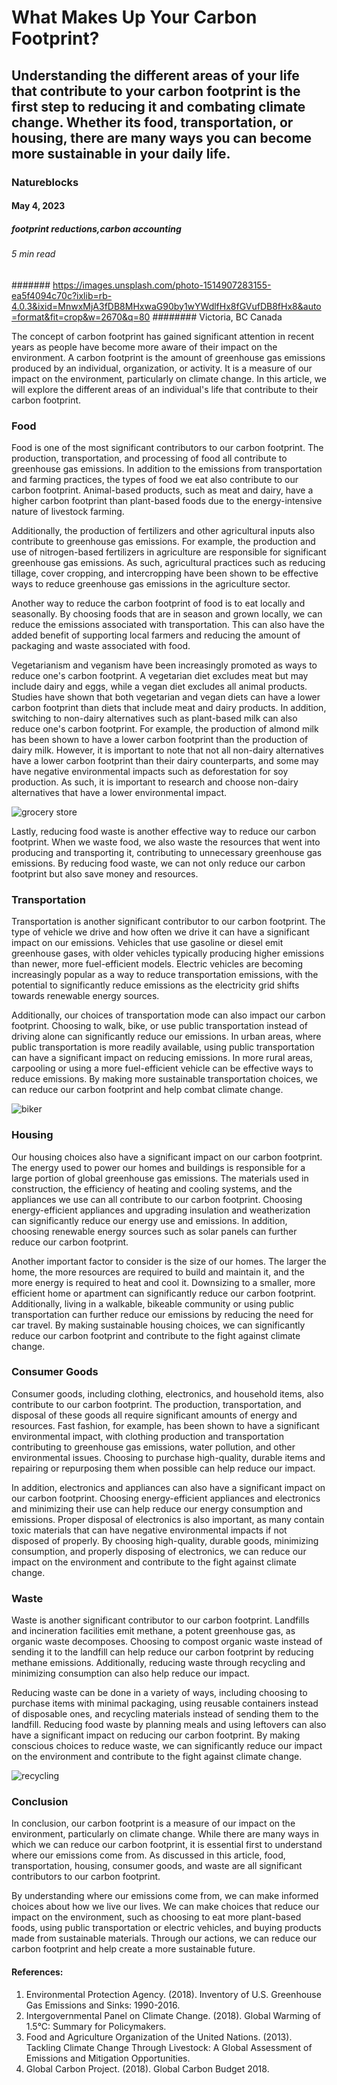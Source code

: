 # What Makes Up Your Carbon Footprint?
## Understanding the different areas of your life that contribute to your carbon footprint is the first step to reducing it and combating climate change. Whether its food, transportation, or housing, there are many ways you can become more sustainable in your daily life. 
### Natureblocks
#### May 4, 2023
##### footprint reductions,carbon accounting
###### 5 min read
####### https://images.unsplash.com/photo-1514907283155-ea5f4094c70c?ixlib=rb-4.0.3&ixid=MnwxMjA3fDB8MHxwaG90by1wYWdlfHx8fGVufDB8fHx8&auto=format&fit=crop&w=2670&q=80
######## Victoria, BC Canada

The concept of carbon footprint has gained significant attention in recent years as people have become more aware of their impact on the environment. A carbon footprint is the amount of greenhouse gas emissions produced by an individual, organization, or activity. It is a measure of our impact on the environment, particularly on climate change. In this article, we will explore the different areas of an individual's life that contribute to their carbon footprint.

### Food
Food is one of the most significant contributors to our carbon footprint. The production, transportation, and processing of food all contribute to greenhouse gas emissions. In addition to the emissions from transportation and farming practices, the types of food we eat also contribute to our carbon footprint. Animal-based products, such as meat and dairy, have a higher carbon footprint than plant-based foods due to the energy-intensive nature of livestock farming.

Additionally, the production of fertilizers and other agricultural inputs also contribute to greenhouse gas emissions. For example, the production and use of nitrogen-based fertilizers in agriculture are responsible for significant greenhouse gas emissions. As such, agricultural practices such as reducing tillage, cover cropping, and intercropping have been shown to be effective ways to reduce greenhouse gas emissions in the agriculture sector.

Another way to reduce the carbon footprint of food is to eat locally and seasonally. By choosing foods that are in season and grown locally, we can reduce the emissions associated with transportation. This can also have the added benefit of supporting local farmers and reducing the amount of packaging and waste associated with food.

Vegetarianism and veganism have been increasingly promoted as ways to reduce one's carbon footprint. A vegetarian diet excludes meat but may include dairy and eggs, while a vegan diet excludes all animal products. Studies have shown that both vegetarian and vegan diets can have a lower carbon footprint than diets that include meat and dairy products. In addition, switching to non-dairy alternatives such as plant-based milk can also reduce one's carbon footprint. For example, the production of almond milk has been shown to have a lower carbon footprint than the production of dairy milk. However, it is important to note that not all non-dairy alternatives have a lower carbon footprint than their dairy counterparts, and some may have negative environmental impacts such as deforestation for soy production. As such, it is important to research and choose non-dairy alternatives that have a lower environmental impact.

![grocery store](https://images.unsplash.com/photo-1618260762313-3f23f6e8acc1?ixlib=rb-4.0.3&ixid=MnwxMjA3fDB8MHxwaG90by1wYWdlfHx8fGVufDB8fHx8&auto=format&fit=crop&w=3732&q=80)

Lastly, reducing food waste is another effective way to reduce our carbon footprint. When we waste food, we also waste the resources that went into producing and transporting it, contributing to unnecessary greenhouse gas emissions. By reducing food waste, we can not only reduce our carbon footprint but also save money and resources.


### Transportation
Transportation is another significant contributor to our carbon footprint. The type of vehicle we drive and how often we drive it can have a significant impact on our emissions. Vehicles that use gasoline or diesel emit greenhouse gases, with older vehicles typically producing higher emissions than newer, more fuel-efficient models. Electric vehicles are becoming increasingly popular as a way to reduce transportation emissions, with the potential to significantly reduce emissions as the electricity grid shifts towards renewable energy sources.

Additionally, our choices of transportation mode can also impact our carbon footprint. Choosing to walk, bike, or use public transportation instead of driving alone can significantly reduce our emissions. In urban areas, where public transportation is more readily available, using public transportation can have a significant impact on reducing emissions. In more rural areas, carpooling or using a more fuel-efficient vehicle can be effective ways to reduce emissions. By making more sustainable transportation choices, we can reduce our carbon footprint and help combat climate change.

![biker](https://images.unsplash.com/photo-1682496693546-bff76eaae80f?ixlib=rb-4.0.3&ixid=MnwxMjA3fDB8MHxwaG90by1wYWdlfHx8fGVufDB8fHx8&auto=format&fit=crop&w=3043&q=80)

### Housing
Our housing choices also have a significant impact on our carbon footprint. The energy used to power our homes and buildings is responsible for a large portion of global greenhouse gas emissions. The materials used in construction, the efficiency of heating and cooling systems, and the appliances we use can all contribute to our carbon footprint. Choosing energy-efficient appliances and upgrading insulation and weatherization can significantly reduce our energy use and emissions. In addition, choosing renewable energy sources such as solar panels can further reduce our carbon footprint.

Another important factor to consider is the size of our homes. The larger the home, the more resources are required to build and maintain it, and the more energy is required to heat and cool it. Downsizing to a smaller, more efficient home or apartment can significantly reduce our carbon footprint. Additionally, living in a walkable, bikeable community or using public transportation can further reduce our emissions by reducing the need for car travel. By making sustainable housing choices, we can significantly reduce our carbon footprint and contribute to the fight against climate change.

### Consumer Goods
Consumer goods, including clothing, electronics, and household items, also contribute to our carbon footprint. The production, transportation, and disposal of these goods all require significant amounts of energy and resources. Fast fashion, for example, has been shown to have a significant environmental impact, with clothing production and transportation contributing to greenhouse gas emissions, water pollution, and other environmental issues. Choosing to purchase high-quality, durable items and repairing or repurposing them when possible can help reduce our impact.

In addition, electronics and appliances can also have a significant impact on our carbon footprint. Choosing energy-efficient appliances and electronics and minimizing their use can help reduce our energy consumption and emissions. Proper disposal of electronics is also important, as many contain toxic materials that can have negative environmental impacts if not disposed of properly. By choosing high-quality, durable goods, minimizing consumption, and properly disposing of electronics, we can reduce our impact on the environment and contribute to the fight against climate change.

### Waste
Waste is another significant contributor to our carbon footprint. Landfills and incineration facilities emit methane, a potent greenhouse gas, as organic waste decomposes. Choosing to compost organic waste instead of sending it to the landfill can help reduce our carbon footprint by reducing methane emissions. Additionally, reducing waste through recycling and minimizing consumption can also help reduce our impact.

Reducing waste can be done in a variety of ways, including choosing to purchase items with minimal packaging, using reusable containers instead of disposable ones, and recycling materials instead of sending them to the landfill. Reducing food waste by planning meals and using leftovers can also have a significant impact on reducing our carbon footprint. By making conscious choices to reduce waste, we can significantly reduce our impact on the environment and contribute to the fight against climate change.

![recycling](https://images.unsplash.com/photo-1555589228-135c25ae8cf5?ixlib=rb-4.0.3&ixid=MnwxMjA3fDB8MHxwaG90by1wYWdlfHx8fGVufDB8fHx8&auto=format&fit=crop&w=2670&q=80)

### Conclusion
In conclusion, our carbon footprint is a measure of our impact on the environment, particularly on climate change. While there are many ways in which we can reduce our carbon footprint, it is essential first to understand where our emissions come from. As discussed in this article, food, transportation, housing, consumer goods, and waste are all significant contributors to our carbon footprint.

By understanding where our emissions come from, we can make informed choices about how we live our lives. We can make choices that reduce our impact on the environment, such as choosing to eat more plant-based foods, using public transportation or electric vehicles, and buying products made from sustainable materials. Through our actions, we can reduce our carbon footprint and help create a more sustainable future.

#### References:

1. Environmental Protection Agency. (2018). Inventory of U.S. Greenhouse Gas Emissions and Sinks: 1990-2016.
2. Intergovernmental Panel on Climate Change. (2018). Global Warming of 1.5°C: Summary for Policymakers.
3. Food and Agriculture Organization of the United Nations. (2013). Tackling Climate Change Through Livestock: A Global Assessment of Emissions and Mitigation Opportunities.
4. Global Carbon Project. (2018). Global Carbon Budget 2018.